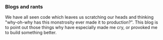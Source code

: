 ### Blogs and rants ###

We have all seen code which leaves us scratching our heads and thinking "why-oh-why has this monstrosity ever made it to production?". This blog is to point out those things why have especially made me cry, or provoked me to build something better.
